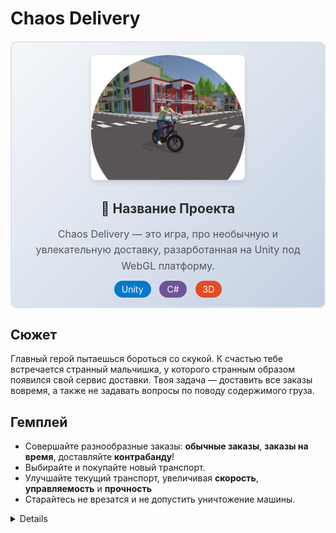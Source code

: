 # Chaos Delivery

<div align="center" style="border: 2px solid #e1e4e8; border-radius: 10px; padding: 20px; margin: 20px 0; background: linear-gradient(135deg, #f5f7fa 0%, #c3cfe2 100%);">

<!-- Верхняя часть - картинка -->
<div style="margin-bottom: 20px;">
  <img src="Assets/Readme/Arts/Logo.png" 
       alt="Баннер проекта" 
       style="border-radius: 8px; box-shadow: 0 4px 8px rgba(0,0,0,0.1); max-width: 300px; max-height: 200px; width: auto; height: auto;">
</div>

<!-- Нижняя часть - текст -->
<div style="text-align: center;">
  <h2 style="color: #2d2d2d; margin-bottom: 10px;">🚀 Название Проекта</h2>
  <p style="color: #555; line-height: 1.6; font-size: 16px;">
    Chaos Delivery — это игра, про необычную и увлекательную доставку, разарботанная на Unity под WebGL платформу.
  </p>
  
  <!-- Дополнительные badges -->
  <div style="margin-top: 15px;">
    <span style="background: #007acc; color: white; padding: 5px 12px; border-radius: 20px; font-size: 14px; margin: 0 5px;">Unity</span>
    <span style="background: #6e5494; color: white; padding: 5px 12px; border-radius: 20px; font-size: 14px; margin: 0 5px;">C#</span>
    <span style="background: #e44b23; color: white; padding: 5px 12px; border-radius: 20px; font-size: 14px; margin: 0 5px;">3D</span>
  </div>
</div>

</div>

## Сюжет
Главный герой пытаешься бороться со скукой. К счастью тебе встречается странный мальчишка, у которого странным образом появился свой сервис доставки. 
Твоя задача — доставить все заказы вовремя, а также не задавать вопросы по поводу содержимого груза.

## Гемплей
- Совершайте разнообразные заказы: <strong>обычные заказы</strong>, <strong>заказы на время</strong>, доставляйте <strong>контрабанду</strong>!
- Выбирайте и покупайте новый транспорт.
- Улучшайте текущий транспорт, увеличивая <strong>скорость</strong>, <strong>управляемость</strong> и <strong>прочность</strong>
- Старайтесь не врезатся и не допустить уничтожение машины.

<details> 
<h2>FAQ</h2>

<strong>Игровой процесс</strong><br>
Доставляйте грузы и получайте за них казах-коины и увеличивайте уровень. За монеты покупайте и улучшайте машины, а уровень разблокирует новые виды заказов. <br> 
Вовремя восстанавливайте прочность в автосервисе чтобы не разбить транспорт.

<strong>Сохранение</strong><br>
Все покупки, примененные улучшения, выбранный транспорт, а также заработанные деньги и опыт сохраняются. И автоматически загружаются при повторном заходе в игру.

</details>